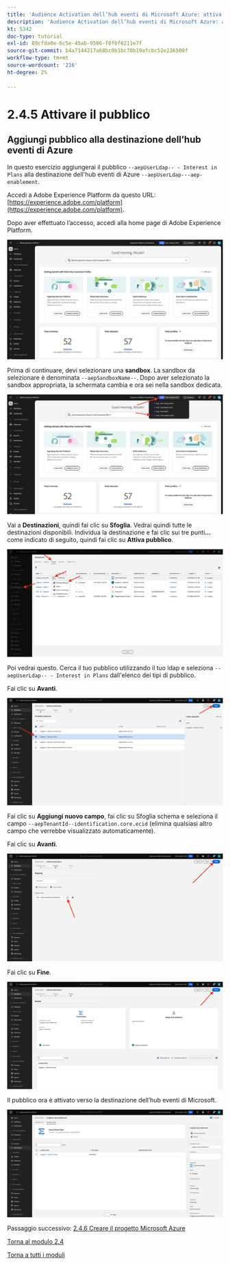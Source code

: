 ```yaml
---
title: 'Audience Activation dell’hub eventi di Microsoft Azure: attiva pubblico'
description: 'Audience Activation dell’hub eventi di Microsoft Azure: attiva pubblico'
kt: 5342
doc-type: tutorial
exl-id: 89cfda0e-6c5e-45ab-9506-f0f0f6211e7f
source-git-commit: b4a7144217a68bc0b1bc70b19afcbc52e226500f
workflow-type: tm+mt
source-wordcount: '216'
ht-degree: 2%

---
```


# 2.4.5 Attivare il pubblico

## Aggiungi pubblico alla destinazione dell’hub eventi di Azure

In questo esercizio aggiungerai il pubblico `--aepUserLdap-- - Interest in Plans` alla destinazione dell&#39;hub eventi di Azure `--aepUserLdap---aep-enablement`.

Accedi a Adobe Experience Platform da questo URL: [https://experience.adobe.com/platform](https://experience.adobe.com/platform).

Dopo aver effettuato l’accesso, accedi alla home page di Adobe Experience Platform.

![Acquisizione dei dati](./../../../modules/datacollection/module1.2/images/home.png)

Prima di continuare, devi selezionare una **sandbox**. La sandbox da selezionare è denominata ``--aepSandboxName--``. Dopo aver selezionato la sandbox appropriata, la schermata cambia e ora sei nella sandbox dedicata.

![Acquisizione dei dati](./../../../modules/datacollection/module1.2/images/sb1.png)

Vai a **Destinazioni**, quindi fai clic su **Sfoglia**. Vedrai quindi tutte le destinazioni disponibili. Individua la destinazione e fai clic sui tre punti&#x200B;**...** come indicato di seguito, quindi fai clic su **Attiva pubblico**.

![5-01-select-destination.png](./images/501selectdestination.png)

Poi vedrai questo. Cerca il tuo pubblico utilizzando il tuo ldap e seleziona `--aepUserLdap-- - Interest in Plans` dall&#39;elenco dei tipi di pubblico.

Fai clic su **Avanti**.

![5-04-select-segment.png](./images/504selectsegment.png)

Fai clic su **Aggiungi nuovo campo**, fai clic su Sfoglia schema e seleziona il campo `--aepTenantId--identification.core.ecid` (elimina qualsiasi altro campo che verrebbe visualizzato automaticamente).

Fai clic su **Avanti**.

![5-05-select-attributes.png](./images/505selectattributes.png)

Fai clic su **Fine**.

![5-06-destination-finish.png](./images/506destinationfinish.png)

Il pubblico ora è attivato verso la destinazione dell’hub eventi di Microsoft.

![5-07-destination-segment-ADDED.png](./images/507destinationsegmentadded.png)

Passaggio successivo: [2.4.6 Creare il progetto Microsoft Azure](./ex6.md)

[Torna al modulo 2.4](./segment-activation-microsoft-azure-eventhub.md)

[Torna a tutti i moduli](./../../../overview.md)
